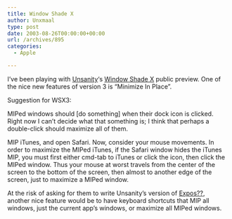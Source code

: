 ```yaml
---
title: Window Shade X
author: Unxmaal
type: post
date: 2003-08-26T00:00:00+00:00
url: /archives/895
categories:
  - Apple

---
```

I&#8217;ve been playing with [Unsanity][1]&#8216;s [Window Shade X][2] public preview. One of the nice new features of version 3 is &#8220;Minimize In Place&#8221;. 

Suggestion for WSX3: 

MIPed windows should [do something] when their dock icon is clicked. Right now I can&#8217;t decide what that something is; I think that perhaps a double-click should maximize all of them. 

MIP iTunes, and open Safari. Now, consider your mouse movements. In order to maximize the MIPed iTunes, if the Safari window hides the iTunes MIP, you must first either cmd-tab to iTunes or click the icon, then click the MIPed window. Thus your mouse at worst travels from the center of the screen to the bottom of the screen, then almost to another edge of the screen, just to maximize a MIPed window. 

At the risk of asking for them to write Unsanity&#8217;s version of [Expos??][3], another nice feature would be to have keyboard shortcuts that MIP all windows, just the current app&#8217;s windows, or maximize all MIPed windows.

 [1]: http://unsanity.com
 [2]: http://unsanity.com/haxies/wsx/
 [3]: http://www.apple.com/macosx/panther/expose.html